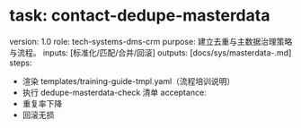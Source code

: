 # task: contact-dedupe-masterdata

version: 1.0
role: tech-systems-dms-crm
purpose: 建立去重与主数据治理策略与流程。
inputs: [标准化/匹配/合并/回滚]
outputs: [docs/sys/masterdata-<domain>.md]
steps:

- 渲染 templates/training-guide-tmpl.yaml（流程培训说明）
- 执行 dedupe-masterdata-check 清单
  acceptance:
- 重复率下降
- 回滚无损
